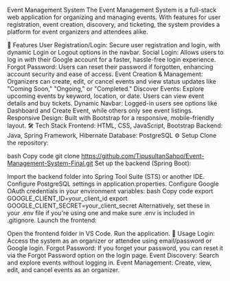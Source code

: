 Event Management System
The Event Management System is a full-stack web application for organizing and managing events. With features for user registration, event creation, discovery, and ticketing, the system provides a platform for event organizers and attendees alike.

🚀 Features
User Registration/Login: Secure user registration and login, with dynamic Login or Logout options in the navbar.
Social Login: Allows users to log in with their Google account for a faster, hassle-free login experience.
Forgot Password: Users can reset their password if forgotten, enhancing account security and ease of access.
Event Creation & Management: Organizers can create, edit, or cancel events and view status updates like "Coming Soon," "Ongoing," or "Completed."
Discover Events: Explore upcoming events by keyword, location, or date. Users can view event details and buy tickets.
Dynamic Navbar: Logged-in users see options like Dashboard and Create Event, while others only see event listings.
Responsive Design: Built with Bootstrap for a responsive, mobile-friendly layout.
🛠️ Tech Stack
Frontend: HTML, CSS, JavaScript, Bootstrap
Backend: Java, Spring Framework, Hibernate
Database: PostgreSQL
⚙️ Setup
Clone the repository:

bash
Copy code
git clone https://github.com/TipusultanSahoo/Event-Management-System-Final.git
Set up the backend (Spring Boot):

Import the backend folder into Spring Tool Suite (STS) or another IDE.
Configure PostgreSQL settings in application.properties.
Configure Google OAuth credentials in your environment variables:
bash
Copy code
export GOOGLE_CLIENT_ID=your_client_id
export GOOGLE_CLIENT_SECRET=your_client_secret
Alternatively, set these in your .env file if you're using one and make sure .env is included in .gitignore.
Launch the frontend:

Open the frontend folder in VS Code.
Run the application.
📖 Usage
Login: Access the system as an organizer or attendee using email/password or Google login.
Forgot Password: If you forget your password, you can reset it via the Forgot Password option on the login page.
Event Discovery: Search and explore events without logging in.
Event Management: Create, view, edit, and cancel events as an organizer.
